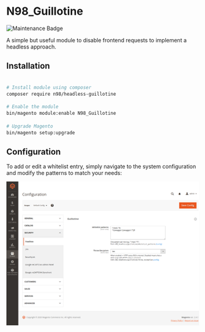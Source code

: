 # N98_Guillotine

![Maintenance Badge](https://img.shields.io/maintenance/yes/2021.svg)

A simple but useful module to disable frontend requests to implement a headless approach.

## Installation

```bash

# Install module using composer
composer require n98/headless-guillotine

# Enable the module
bin/magento module:enable N98_Guillotine

# Upgrade Magento
bin/magento setup:upgrade

```

## Configuration

To add or edit a whitelist entry, simply navigate to the system configuration and modify the patterns to match your needs:

![Screenshot](./doc/configuration.png)
